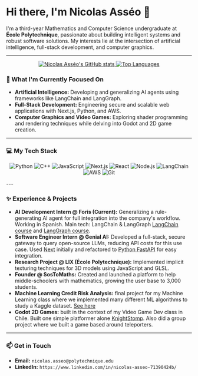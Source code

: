 # Hi there, I'm Nicolas Asséo 👋

I'm a third-year Mathematics and Computer Science undergraduate at **École Polytechnique**, passionate about building intelligent systems and robust software solutions. My interests lie at the intersection of artificial intelligence, full-stack development, and computer graphics.

---

<p align="center">
  <a href="https://github.com/anuraghazra/github-readme-stats">
    <img src="https://github-readme-stats.vercel.app/api?username=nicolasasseo&show_icons=true&theme=tokyonight&hide_border=true&count_private=true" alt="Nicolas Asséo's GitHub stats" />
  </a>
  <a href="https://github.com/anuraghazra/github-readme-stats">
    <img src="https://github-readme-stats.vercel.app/api/top-langs/?username=nicolasasseo&layout=compact&theme=tokyonight&hide_border=true" alt="Top Languages" />
  </a>
</p>

### 🚀 What I'm Currently Focused On

* **Artificial Intelligence:** Developing and generalizing AI agents using frameworks like LangChain and LangGraph.
* **Full-Stack Development:** Engineering secure and scalable web applications with Next.js, Python, and AWS.
* **Computer Graphics and Video Games:** Exploring shader programming and rendering techniques while delving into Godot and 2D game creation.

---

### 💻 My Tech Stack

<p align="center">
  <img src="https://img.shields.io/badge/Python-3776AB?style=for-the-badge&logo=python&logoColor=white" alt="Python"/>
  <img src="https://img.shields.io/badge/C%2B%2B-00599C?style=for-the-badge&logo=c%2B%2B&logoColor=white" alt="C++"/>
  <img src="https://img.shields.io/badge/JavaScript-F7DF1E?style=for-the-badge&logo=javascript&logoColor=black" alt="JavaScript"/>
  <img src="https://img.shields.io/badge/Next.js-000000?style=for-the-badge&logo=next.js&logoColor=white" alt="Next.js"/>
  <img src="https://img.shields.io/badge/React-20232A?style=for-the-badge&logo=react&logoColor=61DAFB" alt="React"/>
  <img src="https://img.shields.io/badge/Node.js-339933?style=for-the-badge&logo=nodedotjs&logoColor=white" alt="Node.js"/>
  <img src="https://img.shields.io/badge/LangChain-blue?style=for-the-badge&logo=langchain&logoColor=white" alt="LangChain"/>
  <img src="https://img.shields.io/badge/Amazon_AWS-232F3E?style=for-the-badge&logo=amazon-aws&logoColor=white" alt="AWS"/>
  <img src="https://img.shields.io/badge/Git-F05032?style=for-the-badge&logo=git&logoColor=white" alt="Git"/>
</p>
---

### ✨ Experience & Projects

* **AI Development Intern @ Foris (Current):** Generalizing a rule-generating AI agent for full integration into the company's workflow. Working in Spanish. Main tech: LangChain & LangGraph [LangChain course](https://github.com/nicolasasseo?tab=repositories) and [LangGraph course](https://github.com/nicolasasseo/LangGraph-CrashCours).
* **Software Engineer Intern @ Genial AI:** Developed a full-stack, secure gateway to query open-source LLMs, reducing API costs for this use case. Used [Next](https://github.com/nicolasasseo/OpenSource_LLM_Wrapper) initially and refactored to [Python FastAPI](https://github.com/nicolasasseo/llm-fast-api) for easy integration.
* **Research Project @ LIX (École Polytechnique):** Implemented implicit texturing techniques for 3D models using JavaScript and GLSL.
* **Founder @ SosToMaths:** Created and launched a platform to help middle-schoolers with mathematics, growing the user base to 3,000 students.
* **Machine Learning Credit Risk Analysis:** final project for my Machine Learning class where we implemented many different ML algorithms to study a Kaggle dataset. [See here](https://github.com/nicolasasseo/Credit_Risk_Analysis)
* **Godot 2D Games:** built in the context of my Video Game Dev class in Chile. Built one simple platformer alone [KnightStomp](https://github.com/nicolasasseo/KnightStomp). Also did a group project where we built a game based around teleporters.

---


### 📫 Get in Touch

* **Email:** `nicolas.asseo@polytechnique.edu`
* **LinkedIn:** `https://www.linkedin.com/in/nicolas-asseo-71390424b/`








